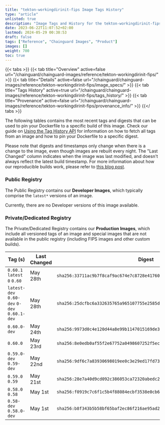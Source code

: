```yaml
---
title: "tekton-workingdirinit-fips Image Tags History"
type: "article"
unlisted: true
description: "Image Tags and History for the tekton-workingdirinit-fips Chainguard Image"
date: 2023-06-22T11:07:52+02:00
lastmod: 2024-05-29 00:38:53
draft: false
tags: ["Reference", "Chainguard Images", "Product"]
images: []
weight: 700
toc: true
---
```


{{< tabs >}}
{{< tab title="Overview" active=false url="/chainguard/chainguard-images/reference/tekton-workingdirinit-fips/" >}}
{{< tab title="Details" active=false url="/chainguard/chainguard-images/reference/tekton-workingdirinit-fips/image_specs/" >}}
{{< tab title="Tags History" active=true url="/chainguard/chainguard-images/reference/tekton-workingdirinit-fips/tags_history/" >}}
{{< tab title="Provenance" active=false url="/chainguard/chainguard-images/reference/tekton-workingdirinit-fips/provenance_info/" >}}
{{</ tabs >}}

The following tables contains the most recent tags and digests that can be used to pin your Dockerfile to a specific build of this image. Check our guide on [Using the Tag History API](/chainguard/chainguard-images/using-the-tag-history-api/) for information on how to fetch all tags from an image and how to pin your Dockerfile to a specific digest.

Please note that digests and timestamps only change when there is a change to the image, even though images are rebuilt every night. The "Last Changed" column indicates when the image was last modified, and doesn't always reflect the latest build timestamp. For more information about how our reproducible builds work, please refer to [this blog post](https://www.chainguard.dev/unchained/reproducing-chainguards-reproducible-image-builds).

### Public Registry
The Public Registry contains our **Developer Images**, which typically comprise the `latest*` versions of an image.

Currently, there are no Developer versions of this image available.

### Private/Dedicated Registry
The Private/Dedicated Registry contains our **Production Images**, which include all versioned tags of an image and special images that are not available in the public registry (including FIPS images and other custom builds).

| Tag (s)                                       | Last Changed | Digest                                                                    |
|-----------------------------------------------|--------------|---------------------------------------------------------------------------|
|  `0.60.1` `latest` `0` `0.60`                 | May 28th     | `sha256:33711ac9b7f8caf9ac674e7c8728e4176081a7c8aa5eb3e08f72f420e5a08f3c` |
|  `latest-dev` `0.60-dev` `0-dev` `0.60.1-dev` | May 28th     | `sha256:25dcfbc6a332635765a965107755e2585d91b87c8c1c0cd559188ab90165067d` |
|  `0.60.0-dev`                                 | May 24th     | `sha256:9973d0c4e120d44a8e99b1147015169de382fcb2b67752ecc0008346221f9a0e` |
|  `0.60.0`                                     | May 23rd     | `sha256:8e0edb0af55f2e67752a0498607252f5ec95e851d4708722df803009ac3986cd` |
|  `0.59.0-dev` `0.59-dev`                      | May 22nd     | `sha256:9df6c7a83930698019ee0c3e29ed17fd7304886eb24423cb6f0355deb1318208` |
|  `0.59.0` `0.59`                              | May 21st     | `sha256:28e7a40d9cd092c386053ca72320abedc2834cae5feab168dc952b13d86ff689` |
|  `0.58.0` `0.58`                              | May 1st      | `sha256:f0919c7c6f1c5b4f88084ecbf3538e0cb66c2f78949d7879b4addde25528ebab` |
|  `0.58-dev` `0.58.0-dev`                      | May 1st      | `sha256:b8f343b5b58bf65baf2ec86f216ae95ad2f6e46fda018247c7250f57069ac575` |

